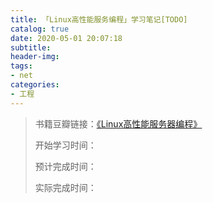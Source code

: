 ```yaml
---
title: 「Linux高性能服务编程」学习笔记[TODO]
catalog: true
date: 2020-05-01 20:07:18
subtitle:
header-img:
tags:
- net
categories:
- 工程
---
```

> 书籍豆瓣链接：[《Linux高性能服务器编程》](https://book.douban.com/subject/24722611/)
> 
> 开始学习时间：
> 
> 预计完成时间：
> 
> 实际完成时间：
